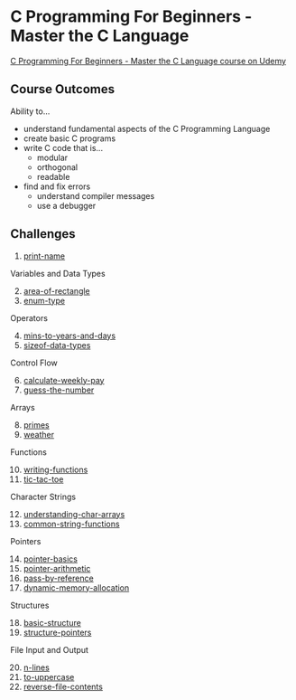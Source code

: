 # C Programming For Beginners - Master the C Language

[C Programming For Beginners - Master the C Language course on Udemy](https://www.udemy.com/course/c-programming-for-beginners-/)

## Course Outcomes

Ability to...

- understand fundamental aspects of the C Programming Language
- create basic C programs
- write C code that is...
    - modular
    - orthogonal
    - readable
- find and fix errors
    - understand compiler messages
    - use a debugger

## Challenges

1. [print-name](print-name)

Variables and Data Types

2. [area-of-rectangle](area-of-rectangle)
3. [enum-type](enum-type)

Operators

4. [mins-to-years-and-days](mins-to-years-and-days)
5. [sizeof-data-types](sizeof-data-types)

Control Flow

6. [calculate-weekly-pay](calculate-weekly-pay)
7. [guess-the-number](guess-the-number)

Arrays

8. [primes](primes)
9. [weather](weather)

Functions

10. [writing-functions](writing-functions)
11. [tic-tac-toe](tic-tac-toe)

Character Strings

12. [understanding-char-arrays](understanding-char-arrays)
13. [common-string-functions](common-string-functions)

Pointers

14. [pointer-basics](pointer-basics)
15. [pointer-arithmetic](pointer-arithmetic)
16. [pass-by-reference](pass-by-reference)
17. [dynamic-memory-allocation](dynamic-memory-allocation)

Structures

18. [basic-structure](basic-structure)
19. [structure-pointers](structure-pointers)

File Input and Output

20. [n-lines](n-lines)
21. [to-uppercase](to-uppercase)
22. [reverse-file-contents](reverse-file-contents)

